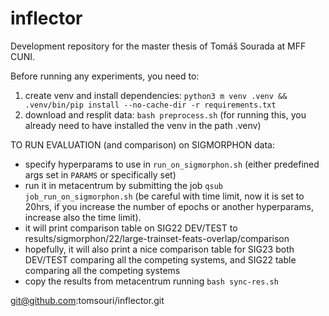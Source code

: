 # inflector
Development repository for the master thesis of Tomáš Sourada at MFF CUNI.

Before running any experiments, you need to:
1) create venv and install dependencies: `python3 m venv .venv && .venv/bin/pip install --no-cache-dir -r requirements.txt`
2) download and resplit data: `bash preprocess.sh` (for running this, you already need to have installed the venv in the path .venv)




TO RUN EVALUATION (and comparison) on SIGMORPHON data:
- specify hyperparams to use in `run_on_sigmorphon.sh` (either predefined args set in `PARAMS` or specifically set)
- run it in metacentrum by submitting the job `qsub job_run_on_sigmorphon.sh` (be careful with time limit, now it is set to 20hrs, if you increase the number of epochs or another hyperparams, increase also the time limit).
- it will print comparison table on SIG22 DEV/TEST to results/sigmorphon/22/large-trainset-feats-overlap/comparison
- hopefully, it will also print a nice comparison table for SIG23 both DEV/TEST comparing all the competing systems, and SIG22 table comparing all the competing systems
- copy the results from metacentrum running `bash sync-res.sh`

git@github.com:tomsouri/inflector.git

